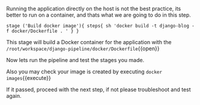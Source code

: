 Running the application directly on the host is not the best practice, its better to run on a container, and thats what we are going to do in this step.

`
stage ('Build docker image'){
	steps{
		sh 'docker build -t django-blog -f docker/Dockerfile . '
	}
}
`

This stage will build a Docker container for the application with the `/root/workspace/django-pipeline/docker/Dockerfile`{{open}}

Now lets run the pipeline and test the stages you made.

Also you may check your image is created by executing `docker images`{{execute}}

If it passed, proceed with the next step, if not please troubleshoot and test again.
